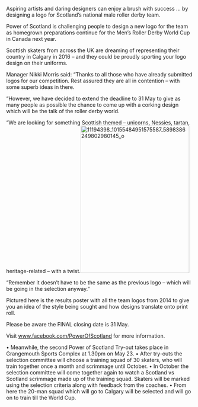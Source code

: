 <html><body><p>Aspiring artists and daring designers can enjoy a brush with success … by designing a logo for Scotland’s national male roller derby team.

Power of Scotland is challenging people to design a new logo for the team as homegrown preparations continue for the Men’s Roller Derby World Cup in Canada next year.

Scottish skaters from across the UK are dreaming of representing their country in Calgary in 2016 – and they could be proudly sporting your logo design on their uniforms.

Manager Nikki Morris said: “Thanks to all those who have already submitted logos for our competition. Rest assured they are all in contention – with some superb ideas in there.

“However, we have decided to extend the deadline to 31 May to give as many people as possible the chance to come up with a corking design which will be the talk of the roller derby world.
</p><p style="text-align:left;">“We are looking for something Scottish themed – unicorns, Nessies, tartan, heritage-related – with a twist.<a href="/2015/05/11194398_10155484951575587_5898386249802980145_o.jpg"><img class="  wp-image-4643 alignright" src="https://www.scottishrollerderbyblog.com/2015/05/11194398_10155484951575587_5898386249802980145_o.jpg?w=219" alt="11194398_10155484951575587_5898386249802980145_o" width="293" height="398"></a></p>
“Remember it doesn’t have to be the same as the previous logo – which will be going in the selection anyway.”

Pictured here is the results poster with all the team logos from 2014 to give you an idea of the style being sought and how designs translate onto print roll.

Please be aware the FINAL closing date is 31 May.

Visit www.facebook.com/PowerOfScotland for more information.

• Meanwhile, the second Power of Scotland Try-out takes place in Grangemouth Sports Complex at 1.30pm on May 23.
• After try-outs the selection committee will choose a training squad of 30 skaters, who will train together once a month and scrimmage until October.
• In October the selection committee will come together again to watch a Scotland vs Scotland scrimmage made up of the training squad. Skaters will be marked using the selection criteria along with feedback from the coaches.
• From here the 20-man squad which will go to Calgary will be selected and will go on to train till the World Cup.</body></html>
